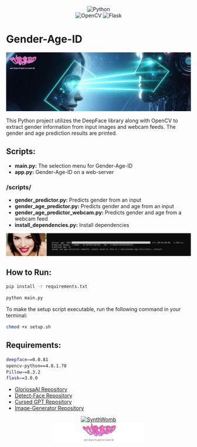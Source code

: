 <div align="center">
  <img alt="Python" src="https://img.shields.io/badge/python%20-%23323330.svg?&style=for-the-badge&logo=python&logoColor=white"/>
</div>

<div align="center">
   <img alt="OpenCV" src="https://img.shields.io/badge/opencv-%23323330.svg?&style=for-the-badge&logo=opencv&logoColor=white"/>
     <img alt="Flask" src="https://img.shields.io/badge/flask%20-%23323330.svg?&style=for-the-badge&logo=flaks&logoColor=white"/>
</div>

# Gender-Age-ID

<div align="center">
<a href="https://cursedprograms.github.io/gender-age-id-pr/" target="_blank">
    <img src="https://github.com/CursedPrograms/Gender-Age-ID/raw/main/demo_images/cover.png"
        alt="Age-Gender Demo Image">
</a>
</div>

This Python project utilizes the DeepFace library along with OpenCV to extract gender information from input images and webcam feeds. The gender and age prediction results are printed.

## Scripts:

- **main.py:** The selection menu for Gender-Age-ID
- **app.py:** Gender-Age-ID on a web-server

### /scripts/

- **gender_predictor.py:** Predicts gender from an input
- **gender_age_predictor.py:** Predicts gender and age from an input
- **gender_age_predictor_webcam.py:** Predicts gender and age from a webcam feed
- **install_dependencies.py:** Install dependencies

<div align="center">
<a  href="https://cursedprograms.github.io/gender-age-id-pr/" target="_blank">
    <img src="https://github.com/CursedPrograms/Gender-Age-ID/raw/main/demo_images/age-gender-demo.png"
        alt="Age-Gender Demo Image">
</a>
</div>

## How to Run:
```bash
pip install -r requirements.txt
```
```bash
python main.py
```
To make the setup script executable, run the following command in your terminal:

```bash
chmod +x setup.sh
```
## Requirements:

```bash
deepface==0.0.81
opencv-python==4.8.1.78
Pillow==8.3.2
flask==3.0.0
```
- [GloriosaAI Repository](https://github.com/CursedPrograms/GloriosaAI)
- [Detect-Face Repository](https://github.com/CursedPrograms/Detect-Face)
- [Cursed GPT Repository](https://github.com/CursedPrograms/Cursed-GPT)
- [Image-Generator Repository](https://github.com/CursedPrograms/Image-Generator)

<div align="center">
<a href="https://github.com/SynthWomb" target="_blank" align="center">
    <img src="https://github.com/SynthWomb/SynthWomb/blob/main/logos/synthwomb07.png"
        alt="SynthWomb" style="width:200px;"/>
</a>
</div>

<div align="center">
<a href="https://cursed-entertainment.itch.io/" target="_blank">
    <img src="https://github.com/CursedPrograms/cursedentertainment/raw/main/images/logos/logo-wide-grey.png"
        alt="CursedEntertainment Logo" style="width:250px;">
</a>
</div>
